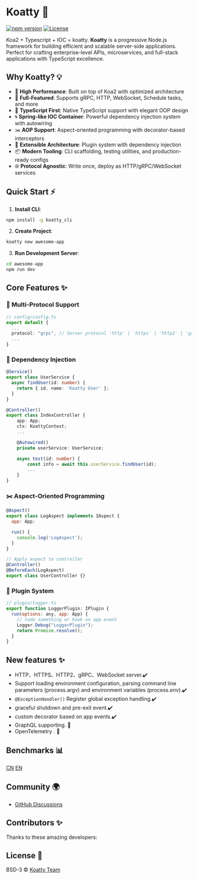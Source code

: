 # Koatty 🚀

[![npm version](https://img.shields.io/npm/v/koatty)](https://www.npmjs.com/package/koatty)
[![License](https://img.shields.io/badge/License-BSD%203--Clause-blue.svg)](https://opensource.org/licenses/BSD-3-Clause)

Koa2 + Typescript + IOC = koatty. **Koatty** is a progressive Node.js framework for building efficient and scalable server-side applications. Perfect for crafting enterprise-level APIs, microservices, and full-stack applications with TypeScript excellence.

## Why Koatty? 💡

- 🚄 **High Performance**: Built on top of Koa2 with optimized architecture
- 🧩 **Full-Featured**: Supports gRPC, HTTP, WebSocket, Schedule tasks, and more
- 🧠 **TypeScript First**: Native TypeScript support with elegant OOP design
- 🌀 **Spring-like IOC Container**: Powerful dependency injection system with autowiring
- ✂️ **AOP Support**: Aspect-oriented programming with decorator-based interceptors
- 🔌 **Extensible Architecture**: Plugin system with dependency injection
- 📦 **Modern Tooling**: CLI scaffolding, testing utilities, and production-ready configs
- 🌐 **Protocol Agnostic**: Write once, deploy as HTTP/gRPC/WebSocket services


## Quick Start ⚡

1. **Install CLI**:
```bash
npm install -g koatty_cli
```

2. **Create Project**:
```bash
koatty new awesome-app
```

3. **Run Development Server**:
```bash
cd awesome-app
npm run dev
```

## Core Features ✨

### 📡 Multi-Protocol Support
```typescript
// config/config.ts
export default {
  ...
  protocol: "grpc", // Server protocol 'http' | 'https' | 'http2' | 'grpc' | 'ws' | 'wss'
  ...
}
```

### 💉 Dependency Injection
```typescript
@Service()
export class UserService {
  async findUser(id: number) {
    return { id, name: 'Koatty User' };
  }
}

@Controller()
export class IndexController {
    app: App;
    ctx: KoattyContext;
    ...

    @Autowired()
    private userService: UserService;

    async test(id: number) {
        const info = await this.userService.findUser(id);
        ...
    }
}
```

### ✂️ Aspect-Oriented Programming
```javascript
@Aspect()
export class LogAspect implements IAspect {
  app: App;

  run() {
    console.log('LogAspect');
  }
}

// Apply aspect to controller
@Controller()
@BeforeEach(LogAspect)
export class UserController {}
```

### 🔌 Plugin System
```javascript
// plugin/logger.ts
export function LoggerPlugin: IPlugin {
  run(options: any, app: App) {
    // todo something or hook on app.event
    Logger.Debug("LoggerPlugin");
    return Promise.resolve();
  }
}
```

## New features ✨

* HTTP、HTTPS、HTTP2、gRPC、WebSocket server.✔️
* Support loading environment configuration, parsing command line parameters (process.argv) and environment variables (process.env).✔️
* `@ExceptionHandler()` Register global exception handling.✔️
* graceful shutdown and pre-exit event.✔️
* custom decorator based on app events.✔️
* GraphQL supporting. 💪
* OpenTelemetry . 💪


## Benchmarks 📊

[CN](https://koatty.org/) 
[EN](https://github.com/Koatty/koatty_doc/blob/master/docs/README-en.md)

## Community 🌍

- [GitHub Discussions](https://github.com/Koatty/koatty/discussions)

## Contributors ✨

Thanks to these amazing developers:

<!-- Add contributor list here -->


## License 📄

BSD-3 © [Koatty Team](https://github.com/Koatty)
